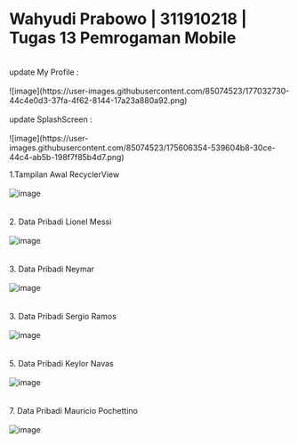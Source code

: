 # Wahyudi Prabowo | 311910218 | Tugas 13 Pemrogaman Mobile
<br>
update My Profile :
<br><br>
![image](https://user-images.githubusercontent.com/85074523/177032730-44c4e0d3-37fa-4f62-8144-17a23a880a92.png)
<br><br>
update SplashScreen :
<br><br>
![image](https://user-images.githubusercontent.com/85074523/175606354-539604b8-30ce-44c4-ab5b-198f7f85b4d7.png)

1.Tampilan Awal RecyclerView
<br><br>
![image](https://user-images.githubusercontent.com/85074523/174661784-de4e01bf-1ba0-43fc-a7cf-61316e17bcdc.png)
<br><br><br>
2. Data Pribadi Lionel Messi
<br><br>
![image](https://user-images.githubusercontent.com/85074523/174662047-1c3a946a-4193-49d0-96a5-68ab57968988.png)
<br><br><br>
3. Data Pribadi Neymar
<br><br>
![image](https://user-images.githubusercontent.com/85074523/174662156-ddfc5480-1a95-41a4-a9d8-e42a72f42aa0.png)
<br><br><br>
3. Data Pribadi Sergio Ramos
<br><br>
![image](https://user-images.githubusercontent.com/85074523/174662461-f16d9bc9-ae1e-47fd-8511-aec0e6b99d4c.png)
<br><br><br>
5. Data Pribadi Keylor Navas
<br><br>
![image](https://user-images.githubusercontent.com/85074523/174662531-398ba976-68ed-487d-9e4d-b6e60e20fe45.png)
<br><br><br>
7. Data Pribadi Mauricio Pochettino
<br><br>
![image](https://user-images.githubusercontent.com/85074523/174662586-36a7562c-2ae9-410c-ab2f-6404c682e6ab.png)
